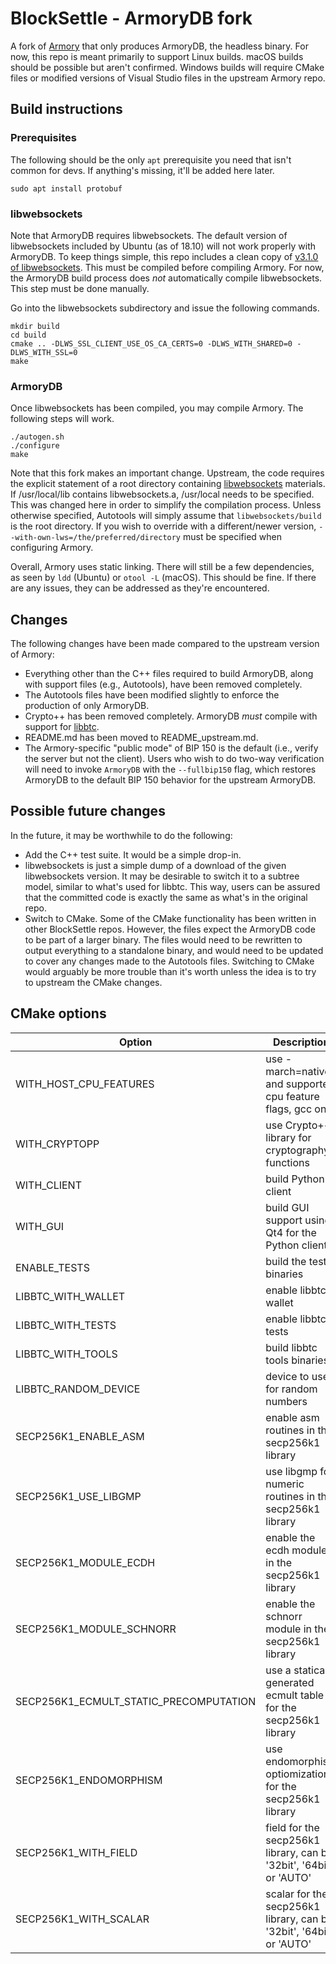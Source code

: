 # BlockSettle - ArmoryDB fork
A fork of [Armory](https://github.com/goatpig/BitcoinArmory) that only produces ArmoryDB, the headless binary. For now, this repo is meant primarily to support Linux builds. macOS builds should be possible but aren't confirmed. Windows builds will require CMake files or modified versions of Visual Studio files in the upstream Armory repo.

## Build instructions
### Prerequisites
The following should be the only `apt` prerequisite you need that isn't common for devs. If anything's missing, it'll be added here later.

```
sudo apt install protobuf
```

### libwebsockets
Note that ArmoryDB requires libwebsockets. The default version of libwebsockets included by Ubuntu (as of 18.10) will not work properly with ArmoryDB. To keep things simple, this repo includes a clean copy of [v3.1.0 of libwebsockets](https://github.com/warmcat/libwebsockets/tree/v3.1.0). This must be compiled before compiling Armory. For now, the ArmoryDB build process does *not* automatically compile libwebsockets. This step must be done manually.

Go into the libwebsockets subdirectory and issue the following commands.

```
mkdir build
cd build
cmake .. -DLWS_SSL_CLIENT_USE_OS_CA_CERTS=0 -DLWS_WITH_SHARED=0 -DLWS_WITH_SSL=0
make
```

### ArmoryDB
Once libwebsockets has been compiled, you may compile Armory. The following steps will work.

```
./autogen.sh
./configure
make
```

Note that this fork makes an important change. Upstream, the code requires the explicit statement of a root directory containing [libwebsockets](https://github.com/warmcat/libwebsockets/) materials. If /usr/local/lib contains libwebsockets.a, /usr/local needs to be specified. This was changed here in order to simplify the compilation process. Unless otherwise specified, Autotools will simply assume that `libwebsockets/build` is the root directory. If you wish to override with a different/newer version, `--with-own-lws=/the/preferred/directory` must be specified when configuring Armory.

Overall, Armory uses static linking. There will still be a few dependencies, as seen by `ldd` (Ubuntu) or `otool -L` (macOS). This should be fine. If there are any issues, they can be addressed as they're encountered.

## Changes
The following changes have been made compared to the upstream version of Armory:

- Everything other than the C++ files required to build ArmoryDB, along with support files (e.g., Autotools), have been removed completely.
- The Autotools files have been modified slightly to enforce the production of only ArmoryDB.
- Crypto++ has been removed completely. ArmoryDB *must* compile with support for [libbtc](https://github.com/libbtc/libbtc).
- README.md has been moved to README\_upstream.md.
- The Armory-specific "public mode" of BIP 150 is the default (i.e., verify the server but not the client). Users who wish to do two-way verification will need to invoke `ArmoryDB` with the `--fullbip150` flag, which restores ArmoryDB to the default BIP 150 behavior for the upstream ArmoryDB.

## Possible future changes
In the future, it may be worthwhile to do the following:

- Add the C++ test suite. It would be a simple drop-in.
- libwebsockets is just a simple dump of a download of the given libwebsockets version. It may be desirable to switch it to a subtree model, similar to what's used for libbtc. This way, users can be assured that the committed code is exactly the same as what's in the original repo.
- Switch to CMake. Some of the CMake functionality has been written in other BlockSettle repos. However, the files expect the ArmoryDB code to be part of a larger binary. The files would need to be rewritten to output everything to a standalone binary, and would need to be updated to cover any changes made to the Autotools files. Switching to CMake would arguably be more trouble than it's worth unless the idea is to try to upstream the CMake changes.

## CMake options

| **Option**                  | **Description**                                                                          | **Default**                    |
|-----------------------------|------------------------------------------------------------------------------------------|--------------------------------|
| WITH_HOST_CPU_FEATURES      | use -march=native and supported cpu feature flags, gcc only                              | ON                             |
| WITH_CRYPTOPP               | use Crypto++ library for cryptography functions                                          | OFF                            |
| WITH_CLIENT                 | build Python client                                                                      | AUTO                           |
| WITH_GUI                    | build GUI support using Qt4 for the Python client                                        | AUTO                           |
| ENABLE_TESTS                | build the test binaries                                                                  | OFF                            |
| LIBBTC_WITH_WALLET          | enable libbtc wallet                                                                     | OFF                            |
| LIBBTC_WITH_TESTS           | enable libbtc tests                                                                      | OFF                            |
| LIBBTC_WITH_TOOLS           | build libbtc tools binaries                                                              | OFF                            |
| LIBBTC_RANDOM_DEVICE        | device to use for random numbers                                                         | /dev/urandom                   |
| SECP256K1_ENABLE_ASM        | enable asm routines in the secp256k1 library                                             | ON                             |
| SECP256K1_USE_LIBGMP        | use libgmp for numeric routines in the secp256k1 library                                 | AUTO                           |
| SECP256K1_MODULE_ECDH       | enable the ecdh module in the secp256k1 library                                          | OFF                            |
| SECP256K1_MODULE_SCHNORR    | enable the schnorr module in the secp256k1 library                                       | OFF                            |
| SECP256K1_ECMULT_STATIC_PRECOMPUTATION | use a statically generated ecmult table for the secp256k1 library             | OFF                            |
| SECP256K1_ENDOMORPHISM      | use endomorphism optiomization for the secp256k1 library                                 | OFF                            |
| SECP256K1_WITH_FIELD        | field for the secp256k1 library, can be '32bit', '64bit' or 'AUTO'                       | AUTO                           |
| SECP256K1_WITH_SCALAR       | scalar for the secp256k1 library, can be '32bit', '64bit' or 'AUTO'                      | AUTO                           |
